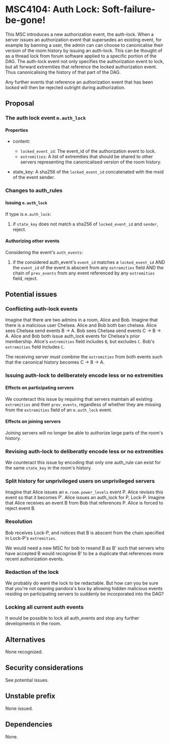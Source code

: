 # MSC4104: Auth Lock: Soft-failure-be-gone!

This MSC introduces a new authorization event, the auth-lock.
When a server issues an authorization event that supersedes an existing
event, for example by banning a user, the admin can can choose to
canonicalise their version of the room history by issuing an auth-lock.
This can be thought of as a thread lock from forum software applied
to a specific portion of the DAG. The auth-lock event not only
specifies the authorization event to lock, but all forward
extremities that reference the locked authorization event. Thus
canonicalising the history of that part  of the DAG.

Any further events that reference an authorization event that has been
*locked* will then be rejected outright during authorization.

## Proposal

### The auth lock event `m.auth_lock`

#### Properties
- content:
  + `locked_event_id`: The event_id of the authorization event to lock.
  + `extremities`: A list of extremities that should be shared to other
   servers representing the canonicalised version of the room history.

- state_key: A sha256 of the `locked_event_id` concatenated with the
  mxid of the event sender.

### Changes to auth_rules

#### Issuing `m.auth_lock`

If type is `m.auth_lock`:
  1. if `state_key` does not match a sha256 of `locked_event_id` and
     `sender`, reject.

#### Authorizing other events

Considering the event's `auth_events`:
  1. if the considered auth_event's `event_id` matches a
	 `locked_event_id` AND the `event_id` of the event is abscent
     from any `extremities` field AND the chain of `prev_events`
     from any event referenced by any `extremities` field, reject.

## Potential issues

### Conflicting auth-lock events

Imagine that there are two admins in a room, Alice and Bob.
Imagine that there is a malicious user Chelsea.
Alice and Bob both ban chelsea.
Alice sees Chelsea send events B -> A.
Bob sees Chelsea send events C -> B -> A.
Alice and Bob both issue auth_lock events for Chelsea's prior membership.
Alice's `extremities` field includes `B`, but excludes `C`.
Bob's `extremities` field includes `C`.

The receiving server must combine the `extremities` from both events
such that the canonical history becomes C -> B -> A.

### Issuing auth-lock to deliberately encode less or no extremities

#### Effects on participating servers 

We counteract this issue by requiring that servers maintain all
existing `extremities` and their `prev_events`, regardless of
whether they are missing from the `extremities` field of
an `m.auth_lock` event.

#### Effects on joining servers

Joining servers will no longer be able to authorize large parts of the
room's history.

### Revising auth-lock to deliberatly encode less or no extremities

We counteract this issue by encoding that only one auth_rule can exist
for the same `state_key` in the room's history.

### Split history for unprivileged users on unprivileged servers

Imagine that Alice issues an `m.room.power_levels` event P.
Alice revises this event so that it becomes P'.
Alice issues an auth_lock for P, Lock-P.
Imagine that Alice receives an event B from Bob that references P.
Alice is forced to reject event B.

### Resolution

Bob receives Lock-P, and notices that B is abscent from the chain
specified in Lock-P's `extremities`.

We would need a new MSC for bob to resend B as B' such that servers who
have accepted B would recognise B' to be a duplicate that references
more recent authorization events.

### Redaction of the lock

We probably do want the lock to be redactable.
But how can you be sure that you're not opening pandora's box by
allowing hidden malicious events residing on participating servers
to suddenly be incorporated into the DAG?

### Locking all current auth events

It would be possible to lock all auth_events and stop any further
developments in the room.

## Alternatives

None recognized.


## Security considerations

See potential issues.


## Unstable prefix

None issued.

## Dependencies

None.
